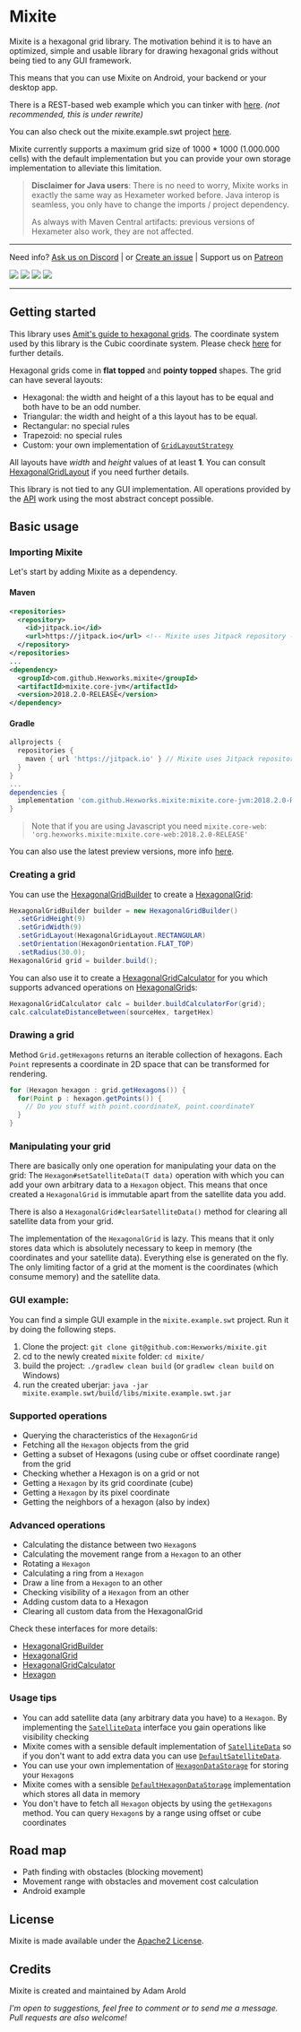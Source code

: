 # Mixite

Mixite is a hexagonal grid library. The motivation behind it is to have an optimized, simple and usable library for drawing
hexagonal grids without being tied to any GUI framework.

This means that you can use Mixite on Android, your backend or your desktop app.

There is a REST-based web example which you can tinker with [here][herokurestlink]. *(not recommended, this is under rewrite)*

You can also check out the mixite.example.swt project [here][exampleprojectslink].

Mixite currently supports a maximum grid size of 1000 * 1000 (1.000.000 cells) with the default implementation but
you can provide your own storage implementation to alleviate this limitation.

> **Disclaimer for Java users**:
> There is no need to worry, Mixite works in exactly the same way as Hexameter worked before.
> Java interop is seamless, you only have to change the imports / project dependency.
>
> As always with Maven Central artifacts: previous versions of Hexameter also work, they
> are not affected.
---

Need info? [Ask us on Discord][discord]
 | or [Create an issue](issues/new)
 | Support us on [Patreon](https://www.patreon.com/hexworks)

[![][circleci img]][circleci]
[![][maven img]][maven]
[![](https://jitpack.io/v/Hexworks/mixite.svg)](https://jitpack.io/#Hexworks/mixite)
[![][license img]][license]

[discord]:https://discord.gg/vSNgvBh

[circleci]:https://circleci.com/gh/Hexworks/mixite
[circleci img]:https://circleci.com/gh/Hexworks/mixite/tree/master.svg?style=shield

[license]:LICENSE
[license img]:https://img.shields.io/badge/License-Apache2.0-blue.svg

[maven]:https://search.maven.org/search?q=g:org.hexworks.mixite
[maven img]:https://maven-badges.herokuapp.com/maven-central/org.hexworks.mixite/mixite.core/badge.svg

---

## Getting started

This library uses [Amit's guide to hexagonal grids][amitlink]. The coordinate system used by this library is the Cubic
coordinate system. Please check [here][cubecoords] for further details.

Hexagonal grids come in **flat topped** and **pointy topped** shapes. The grid can have several layouts:
 - Hexagonal: the width and height of a this layout has to be equal and both have to be an odd number.
 - Triangular: the width and height of a this layout has to be equal.
 - Rectangular: no special rules
 - Trapezoid: no special rules
 - Custom: your own implementation of [`GridLayoutStrategy`][gridlayoutstrategylink]

All layouts have *width* and *height* values of at least **1**.
You can consult [HexagonalGridLayout][hexgridlayout] if you need further details.

This library is not tied to any GUI implementation. All operations provided by the [API][api] work using the most
abstract concept possible.

## Basic usage

### Importing Mixite
Let's start by adding Mixite as a dependency.

#### Maven

```xml
<repositories>
  <repository>
    <id>jitpack.io</id>
    <url>https://jitpack.io</url> <!-- Mixite uses Jitpack repository -->
  </repository>
</repositories>
...
<dependency>
  <groupId>com.github.Hexworks.mixite</groupId>
  <artifactId>mixite.core-jvm</artifactId>
  <version>2018.2.0-RELEASE</version>
</dependency>
```

#### Gradle

```groovy
allprojects {
  repositories {
    maven { url 'https://jitpack.io' } // Mixite uses Jitpack repository
  }
}
...
dependencies {
  implementation 'com.github.Hexworks.mixite:mixite.core-jvm:2018.2.0-RELEASE'
}
```
   
> Note that if you are using Javascript you need `mixite.core-web`:
> `'org.hexworks.mixite:mixite.core-web:2018.2.0-RELEASE'`
  
You can also use the latest preview versions, more info [here](https://jitpack.io/#Hexworks/Mixite).

### Creating a grid

You can use the [HexagonalGridBuilder][hexgridbuilder] to create a [HexagonalGrid][hexgrid]:

```java
HexagonalGridBuilder builder = new HexagonalGridBuilder()
  .setGridHeight(9)
  .setGridWidth(9)
  .setGridLayout(HexagonalGridLayout.RECTANGULAR)
  .setOrientation(HexagonOrientation.FLAT_TOP)
  .setRadius(30.0);
HexagonalGrid grid = builder.build();
```

You can also use it to create a [HexagonalGridCalculator][hexgridcalc] for you which
supports advanced operations on [HexagonalGrid][hexgrid]s:

```java
HexagonalGridCalculator calc = builder.buildCalculatorFor(grid);
calc.calculateDistanceBetween(sourceHex, targetHex)
```

### Drawing a grid

Method `Grid.getHexagons` returns an iterable collection of hexagons. Each `Point` represents a coordinate in 2D space that can
be transformed for rendering.
```java
for (Hexagon hexagon : grid.getHexagons()) {
  for(Point p : hexagon.getPoints()) {
    // Do you stuff with point.coordinateX, point.coordinateY
  }
}
```


### Manipulating your grid

There are basically only one operation for manipulating your data on the grid:
The `Hexagon#setSatelliteData(T data)` operation with which you can add your own arbitrary
data to a `Hexagon` object. This means that once created a `HexagonalGrid` is immutable apart from the
satellite data you add.

There is also a `HexagonalGrid#clearSatelliteData()` method for clearing all satellite data from your grid.

The implementation of the `HexagonalGrid` is lazy. This means that it only stores data which is absolutely necessary
to keep in memory (the coordinates and your satellite data). Everything else is generated on the fly. The only limiting
factor of a grid at the moment is the coordinates (which consume memory) and the satellite data.

### GUI example:

You can find a simple GUI example in the `mixite.example.swt` project. Run it by doing the following steps.

1. Clone the project: `git clone git@github.com:Hexworks/mixite.git`
2. cd to the newly created `mixite` folder: `cd mixite/`
3. build the project: `./gradlew clean build` (or `gradlew clean build` on Windows)
4. run the created uberjar: `java -jar mixite.example.swt/build/libs/mixite.example.swt.jar`


### Supported operations
 - Querying the characteristics of the `HexagonGrid`
 - Fetching all the `Hexagon` objects from the grid
 - Getting a subset of Hexagons (using cube or offset coordinate range) from the grid
 - Checking whether a Hexagon is on a grid or not
 - Getting a `Hexagon` by its grid coordinate (cube)
 - Getting a `Hexagon` by its pixel coordinate
 - Getting the neighbors of a hexagon (also by index)

### Advanced operations
 - Calculating the distance between two `Hexagon`s
 - Calculating the movement range from a `Hexagon` to an other
 - Rotating a `Hexagon`
 - Calculating a ring from a `Hexagon`
 - Draw a line from a `Hexagon` to an other
 - Checking visibility of a `Hexagon` from an other
 - Adding custom data to a Hexagon
 - Clearing all custom data from the HexagonalGrid

Check these interfaces for more details:

- [HexagonalGridBuilder][hexgridbuilder]
- [HexagonalGrid][hexgrid]
- [HexagonalGridCalculator][hexgridcalc]
- [Hexagon][hex]

### Usage tips
 - You can add satellite data (any arbitrary data you have) to a `Hexagon`. By implementing the [`SatelliteData`][satdatlink]
   interface you gain operations like visibility checking
 - Mixite comes with a sensible default implementation of [`SatelliteData`][satdatlink] so if you don't want to add extra data
   you can use [`DefaultSatelliteData`][defsatdatlink].
 - You can use your own implementation of [`HexagonDataStorage`][hexdatstorlink] for storing your `Hexagon`s
 - Mixite comes with a sensible [`DefaultHexagonDataStorage`][defhexdatstorlink] implementation which stores all data in memory
 - You don't have to fetch all `Hexagon` objects by using the `getHexagons` method. You can query `Hexagon`s by a range using
   offset or cube coordinates

## Road map
 - Path finding with obstacles  (blocking movement)
 - Movement range with obstacles and movement cost calculation
 - Android example

## License
Mixite is made available under the [Apache2 License](https://opensource.org/licenses/Apache-2.0).

## Credits
Mixite is created and maintained by Adam Arold

*I'm open to suggestions, feel free to comment or to send me a message.
Pull requests are also welcome!*


[amitlink]:http://www.redblobgames.com/grids/hexagons/
[cubecoords]:http://www.redblobgames.com/grids/hexagons/#coordinates
[herokurestlink]:http://hexameter-rest-example.herokuapp.com/
[exampleprojectslink]:https://github.com/Hexworks/mixite.example/tree/master/mixite.example.swt

[hexgridlayout]:mixite.core/src/commonMain/kotlin/org/hexworks/mixite/core/api/HexagonalGridLayout.kt
[hexgridbuilder]:mixite.core/src/commonMain/kotlin/org/hexworks/mixite/core/api/HexagonalGridBuilder.kt
[api]:mixite.core/src/commonMain/kotlin/org/hexworks/mixite/core/api
[hexgrid]:mixite.core/src/commonMain/kotlin/org/hexworks/mixite/core/api/HexagonalGrid.kt
[hexgridcalc]:mixite.core/src/commonMain/kotlin/org/hexworks/mixite/core/api/HexagonalGridCalculator.kt
[hex]:mixite.core/src/commonMain/kotlin/org/hexworks/mixite/core/api/Hexagon.kt
[satdatlink]:mixite.core/src/commonMain/kotlin/org/hexworks/mixite/core/api/contract/SatelliteData.kt
[defsatdatlink]:mixite.core/src/commonMain/kotlin/org/hexworks/mixite/core/api/defaults/DefaultSatelliteData.kt
[hexdatstorlink]:mixite.core/src/commonMain/kotlin/org/hexworks/mixite/core/api/contract/HexagonDataStorage.kt
[defhexdatstorlink]:mixite.core/src/commonMain/kotlin/org/hexworks/mixite/core/api/defaults/DefaultHexagonDataStorage.kt
[gridlayoutstrategylink]:mixite.core/src/commonMain/kotlin/org/hexworks/mixite/core/api/GridLayoutStrategy.kt
